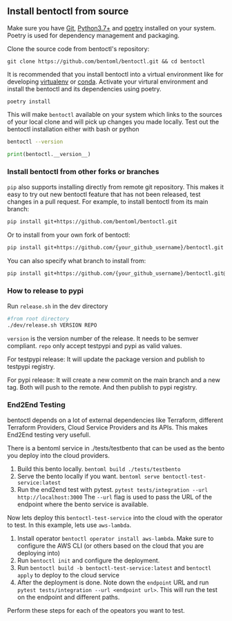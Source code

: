 ## Install bentoctl from source

Make sure you have [Git](https://git-scm.com/), [Python3.7+](https://www.python.org/downloads/) and [poetry](https://python-poetry.org/docs/#installation) installed on your system.
Poetry is used for dependency management and packaging.

Clone the source code from bentoctl's repository:
```base
git clone https://github.com/bentoml/bentoctl.git && cd bentoctl
```

It is recommended that you install bentoctl into a virtual environment like for developing [virtualenv](https://virtualenv.pypa.io/en/latest/) or [conda](https://docs.conda.io/projects/conda/en/latest/user-guide/install/index.html).
Activate your virtural environment and install the bentoctl and its dependencies using poetry.
```base
poetry install
```
This will make `bentoctl` available on your system which links to the sources of your local clone
and will pick up changes you made locally.
Test out the bentoctl installation either with bash or python
```bash
bentoctl --version
```

```python
print(bentoctl.__version__)
```

### Install bentoctl from other forks or branches

`pip` also supports installing directly from remote git repository. This makes it
easy to try out new bentoctl feature that has not been released, test changes in a pull
request. For example, to install bentoctl from its main branch:

```bash
pip install git+https://github.com/bentoml/bentoctl.git
```

Or to install from your own fork of bentoctl:
```bash
pip install git+https://github.com/{your_github_username}/bentoctl.git
```

You can also specify what branch to install from:
```bash
pip install git+https://github.com/{your_github_username}/bentoctl.git@{branch_name}
```


### How to release to pypi

Run `release.sh` in the dev directory

```bash
#from root directory
./dev/release.sh VERSION REPO
```
`version` is the version number of the release. It needs to be semver compliant.
`repo` only accept testpypi and pypi as valid values.

For testpypi release:
It will update the package version and publish to testpypi registry.

For pypi release:
It will create a new commit on the main branch and a new tag. Both will push to the remote.
And then publish to pypi registry.


### End2End Testing

bentoctl depends on a lot of external dependencies like Terraform, different
Terraform Providers, Cloud Service Providers and its APIs. This makes End2End
testing very usefull.

There is a bentoml service in ./tests/testbento that can be used as the bento
you deploy into the cloud providers. 

1. Build this bento locally. `bentoml build ./tests/testbento`
2. Serve the bento locally if you want. `bentoml serve
   bentoctl-test-service:latest`
3. Run the end2end test with pytest. `pytest tests/integration --url
   http://localhost:3000`
   The `--url` flag is used to pass the URL of the endpoint where the bento
   service is available.

Now lets deploy this `bentoctl-test-service` into the cloud with the operator to
test. In this example, lets use `aws-lambda`.

1. Install operator `bentoctl operator install aws-lambda`. Make sure to
   configure the AWS CLI (or others based on the cloud that you are deploying
   into)
2. Run `bentoctl init` and configure the deployment.
3. Run `bentoctl build -b bentoctl-test-service:latest` and `bentoctl apply` to
   deploy to the cloud service
4. After the deployment is done. Note down the `endpoint` URL and run `pytest
   tests/integration --url <endpoint url>`. This will run the test on the
   endpoint and different paths.

Perform these steps for each of the opeators you want to test.
